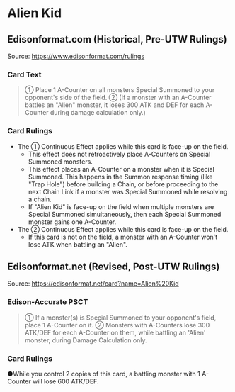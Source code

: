 # Alien Kid

## Edisonformat.com (Historical, Pre-UTW Rulings)

Source: https://www.edisonformat.com/rulings

### Card Text

> ① Place 1 A-Counter on all monsters Special Summoned to your opponent's side of the field. ② (If a monster with an A-Counter battles an "Alien" monster, it loses 300 ATK and DEF for each A-Counter during damage calculation only.)

### Card Rulings

*   The ① Continuous Effect applies while this card is face-up on the field.
    *   This effect does not retroactively place A-Counters on Special Summoned monsters.
    *   This effect places an A-Counter on a monster when it is Special Summoned. This happens in the Summon response timing (like "Trap Hole") before building a Chain, or before proceeding to the next Chain Link if a monster was Special Summoned while resolving a chain.
    *   If "Alien Kid" is face-up on the field when multiple monsters are Special Summoned simultaneously, then each Special Summoned monster gains one A-Counter.
*   The ② Continuous Effect applies while this card is face-up on the field.
    *   If this card is not on the field, a monster with an A-Counter won't lose ATK when battling an "Alien".

## Edisonformat.net (Revised, Post-UTW Rulings)

Source: https://edisonformat.net/card?name=Alien%20Kid

### Edison-Accurate PSCT

> ① If a monster(s) is Special Summoned to your opponent's field, place 1 A-Counter on it.
> ② Monsters with A-Counters lose 300 ATK/DEF for each A-Counter on them, while battling an 'Alien' monster, during Damage Calculation only.

### Card Rulings

●While you control 2 copies of this card, a battling monster with 1 A-Counter will lose 600 ATK/DEF.
            